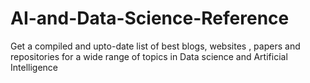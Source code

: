 # AI-and-Data-Science-Reference
Get a compiled and upto-date list of best blogs, websites , papers and repositories for a wide range of topics in Data science and Artificial Intelligence
